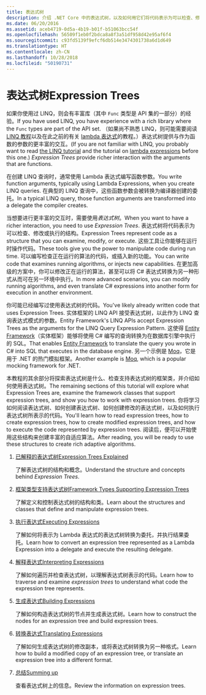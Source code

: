 ```yaml
---
title: 表达式树
description: 介绍 .NET Core 中的表达式树，以及如何用它们将代码表示为可以检查、修改和执行的结构。
ms.date: 06/20/2016
ms.assetid: aceb4719-0d5a-4b19-b01f-b51063bcc54f
ms.openlocfilehash: 56509f1eb0f2bdca8a8f3a51df958d42e95af6f4
ms.sourcegitcommit: c93fd5139f9efcf6db514e3474301738a6d1d649
ms.translationtype: HT
ms.contentlocale: zh-CN
ms.lasthandoff: 10/28/2018
ms.locfileid: "50190731"
---
```

# <a name="expression-trees"></a><span data-ttu-id="f2182-103">表达式树</span><span class="sxs-lookup"><span data-stu-id="f2182-103">Expression Trees</span></span>

<span data-ttu-id="f2182-104">如果你使用过 LINQ，则会有丰富库（其中 `Func` 类型是 API 集的一部分）的经验。</span><span class="sxs-lookup"><span data-stu-id="f2182-104">If you have used LINQ, you have experience with a rich library where the `Func` types are part of the API set.</span></span> <span data-ttu-id="f2182-105">（如果尚不熟悉 LINQ，则可能需要阅读 [LINQ 教程](linq/index.md)以及在此之前的有关 [lambda 表达式](lambda-expressions.md)的教程。）表达式树提供与作为函数的参数的更丰富的交互。</span><span class="sxs-lookup"><span data-stu-id="f2182-105">(If you are not familiar with LINQ, you probably want to read [the LINQ tutorial](linq/index.md) and the tutorial on [lambda expressions](lambda-expressions.md) before this one.) *Expression Trees* provide richer interaction with the arguments that are functions.</span></span>

<span data-ttu-id="f2182-106">在创建 LINQ 查询时，通常使用 Lambda 表达式编写函数参数。</span><span class="sxs-lookup"><span data-stu-id="f2182-106">You write function arguments, typically using Lambda Expressions, when you create LINQ queries.</span></span> <span data-ttu-id="f2182-107">在典型的 LINQ 查询中，这些函数参数会被转换为编译器创建的委托。</span><span class="sxs-lookup"><span data-stu-id="f2182-107">In a typical LINQ query, those function arguments are transformed into a delegate the compiler creates.</span></span> 

<span data-ttu-id="f2182-108">当想要进行更丰富的交互时，需要使用*表达式树*。</span><span class="sxs-lookup"><span data-stu-id="f2182-108">When you want to have a richer interaction, you need to use *Expression Trees*.</span></span>
<span data-ttu-id="f2182-109">表达式树将代码表示为可以检查、修改或执行的结构。</span><span class="sxs-lookup"><span data-stu-id="f2182-109">Expression Trees represent code as a structure that you can examine, modify, or execute.</span></span> <span data-ttu-id="f2182-110">这些工具让你能够在运行时操作代码。</span><span class="sxs-lookup"><span data-stu-id="f2182-110">These tools give you the power to manipulate code during run time.</span></span> <span data-ttu-id="f2182-111">可以编写检查正在运行的算法的代码，或插入新的功能。</span><span class="sxs-lookup"><span data-stu-id="f2182-111">You can write code that examines running algorithms, or injects new capabilities.</span></span> <span data-ttu-id="f2182-112">在更加高级的方案中，你可以修改正在运行的算法，甚至可以将 C# 表达式转换为另一种形式从而可在另一环境中执行。</span><span class="sxs-lookup"><span data-stu-id="f2182-112">In more advanced scenarios, you can modify running algorithms, and even translate C# expressions into another form for execution in another environment.</span></span>

<span data-ttu-id="f2182-113">你可能已经编写过使用表达式树的代码。</span><span class="sxs-lookup"><span data-stu-id="f2182-113">You've likely already written code that uses Expression Trees.</span></span> <span data-ttu-id="f2182-114">实体框架的 LINQ API 接受表达式树，以此作为 LINQ 查询表达式模式的参数。</span><span class="sxs-lookup"><span data-stu-id="f2182-114">Entity Framework's LINQ APIs accept Expression Trees as the arguments for the LINQ Query Expression Pattern.</span></span>
<span data-ttu-id="f2182-115">这使得 [Entity Framework](/ef/)（实体框架）能够将使用 C# 编写的查询转换为在数据库引擎中执行的 SQL。</span><span class="sxs-lookup"><span data-stu-id="f2182-115">That enables [Entity Framework](/ef/) to translate the query you wrote in C# into SQL that executes in the database engine.</span></span> <span data-ttu-id="f2182-116">另一个示例是 [Moq](https://github.com/Moq/moq)，它是用于 .NET 的热门模拟框架。</span><span class="sxs-lookup"><span data-stu-id="f2182-116">Another example is [Moq](https://github.com/Moq/moq), which is a popular mocking framework for .NET.</span></span>

<span data-ttu-id="f2182-117">本教程的其余部分将探索表达式树是什么、检查支持表达式树的框架类，并介绍如何使用表达式树。</span><span class="sxs-lookup"><span data-stu-id="f2182-117">The remaining sections of this tutorial will explore what Expression Trees are, examine the framework classes that support expression trees, and show you how to work with expression trees.</span></span> <span data-ttu-id="f2182-118">你将学习如何阅读表达式树、如何创建表达式树、如何创建修改的表达式树，以及如何执行表达式树所表示的代码。</span><span class="sxs-lookup"><span data-stu-id="f2182-118">You'll learn how to read expression trees, how to create expression trees, how to create modified expression trees, and how to execute the code represented by expression trees.</span></span> <span data-ttu-id="f2182-119">阅读后，便可以开始使用这些结构来创建丰富的自适应算法。</span><span class="sxs-lookup"><span data-stu-id="f2182-119">After reading, you will be ready to use these structures to create rich adaptive algorithms.</span></span>

1. [<span data-ttu-id="f2182-120">已解释的表达式树</span><span class="sxs-lookup"><span data-stu-id="f2182-120">Expression Trees Explained</span></span>](expression-trees-explained.md)

    <span data-ttu-id="f2182-121">了解表达式树的结构和概念。</span><span class="sxs-lookup"><span data-stu-id="f2182-121">Understand the structure and concepts behind *Expression Trees*.</span></span>
    
2. [<span data-ttu-id="f2182-122">框架类型支持表达式树</span><span class="sxs-lookup"><span data-stu-id="f2182-122">Framework Types Supporting Expression Trees</span></span>](expression-classes.md)
    
    <span data-ttu-id="f2182-123">了解定义和控制表达式树的结构和类。</span><span class="sxs-lookup"><span data-stu-id="f2182-123">Learn about the structures and classes that define and manipulate expression trees.</span></span>
    
3. [<span data-ttu-id="f2182-124">执行表达式</span><span class="sxs-lookup"><span data-stu-id="f2182-124">Executing Expressions</span></span>](expression-trees-execution.md)

    <span data-ttu-id="f2182-125">了解如何将表示为 Lambda 表达式的表达式树转换为委托，并执行结果委托。</span><span class="sxs-lookup"><span data-stu-id="f2182-125">Learn how to convert an expression tree represented as a Lambda Expression into a delegate and execute the resulting delegate.</span></span>

4. [<span data-ttu-id="f2182-126">解释表达式</span><span class="sxs-lookup"><span data-stu-id="f2182-126">Interpreting Expressions</span></span>](expression-trees-interpreting.md)

    <span data-ttu-id="f2182-127">了解如何遍历并检查表达式树，以理解表达式树表示的代码。</span><span class="sxs-lookup"><span data-stu-id="f2182-127">Learn how to traverse and examine *expression trees* to understand what code the expression tree represents.</span></span>

5. [<span data-ttu-id="f2182-128">生成表达式</span><span class="sxs-lookup"><span data-stu-id="f2182-128">Building Expressions</span></span>](expression-trees-building.md)

    <span data-ttu-id="f2182-129">了解如何构造表达式树的节点并生成表达式树。</span><span class="sxs-lookup"><span data-stu-id="f2182-129">Learn how to construct the nodes for an expression tree and build expression trees.</span></span>

6. [<span data-ttu-id="f2182-130">转换表达式</span><span class="sxs-lookup"><span data-stu-id="f2182-130">Translating Expressions</span></span>](expression-trees-translating.md)

    <span data-ttu-id="f2182-131">了解如何生成表达式树的修改副本，或将表达式树转换为另一种格式。</span><span class="sxs-lookup"><span data-stu-id="f2182-131">Learn how to build a modified copy of an expression tree, or translate an expression tree into a different format.</span></span>

7. [<span data-ttu-id="f2182-132">总结</span><span class="sxs-lookup"><span data-stu-id="f2182-132">Summing up</span></span>](expression-trees-summary.md)

    <span data-ttu-id="f2182-133">查看表达式树上的信息。</span><span class="sxs-lookup"><span data-stu-id="f2182-133">Review the information on expression trees.</span></span>
    
